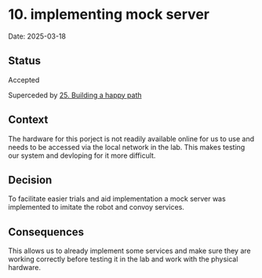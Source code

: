 # 10. implementing mock server

Date: 2025-03-18

## Status

Accepted 

Superceded by [25. Building a happy path](0025-building-a-happy-path.md)

## Context

The hardware for this porject is not readily available online for us to use and needs to be accessed via the local network in the lab. This makes testing our system and devloping for it more difficult. 

## Decision

To facilitate easier trials and aid implementation a mock server was implemented to imitate the robot and convoy services. 

## Consequences

This allows us to already implement some services and make sure they are working correctly before testing it in the lab and work with the physical hardware.
